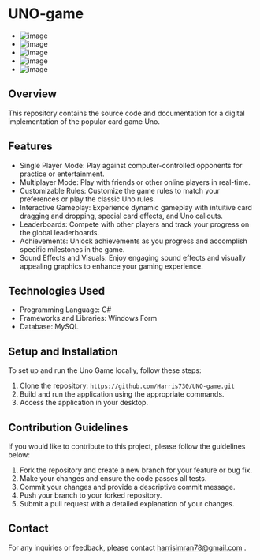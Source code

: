 # UNO-game
- ![image](https://github.com/Harris730/UNO-game/assets/128912747/181ca491-976f-4e85-88ca-b0df3ea1e027)
- ![image](https://github.com/Harris730/UNO-game/assets/128912747/7c7841db-dba6-4d9f-b57f-17fb0502d779)
- ![image](https://github.com/Harris730/UNO-game/assets/128912747/603b47ac-3e8f-4d93-874c-5201ab9cd014)
- ![image](https://github.com/Harris730/UNO-game/assets/128912747/143e7c3e-fbf3-4b27-a16c-a4397ef28d53)
- ![image](https://github.com/Harris730/UNO-game/assets/128912747/c67f9e0e-ae36-4f79-b3bb-224d765d40bd)
  
## Overview
This repository contains the source code and documentation for a digital implementation of the popular card game Uno.

## Features
- Single Player Mode: Play against computer-controlled opponents for practice or entertainment.
- Multiplayer Mode: Play with friends or other online players in real-time.
- Customizable Rules: Customize the game rules to match your preferences or play the classic Uno rules.
- Interactive Gameplay: Experience dynamic gameplay with intuitive card dragging and dropping, special card effects, and Uno callouts.
- Leaderboards: Compete with other players and track your progress on the global leaderboards.
- Achievements: Unlock achievements as you progress and accomplish specific milestones in the game.
- Sound Effects and Visuals: Enjoy engaging sound effects and visually appealing graphics to enhance your gaming experience.

## Technologies Used
- Programming Language: C#
- Frameworks and Libraries: Windows Form
- Database: MySQL

## Setup and Installation
To set up and run the Uno Game  locally, follow these steps:

1. Clone the repository: `https://github.com/Harris730/UNO-game.git`
2. Build and run the application using the appropriate commands.
3. Access the application in your desktop.

## Contribution Guidelines
If you would like to contribute to this project, please follow the guidelines below:

1. Fork the repository and create a new branch for your feature or bug fix.
2. Make your changes and ensure the code passes all tests.
3. Commit your changes and provide a descriptive commit message.
4. Push your branch to your forked repository.
5. Submit a pull request with a detailed explanation of your changes.

## Contact
For any inquiries or feedback, please contact harrisimran78@gmail.com .
